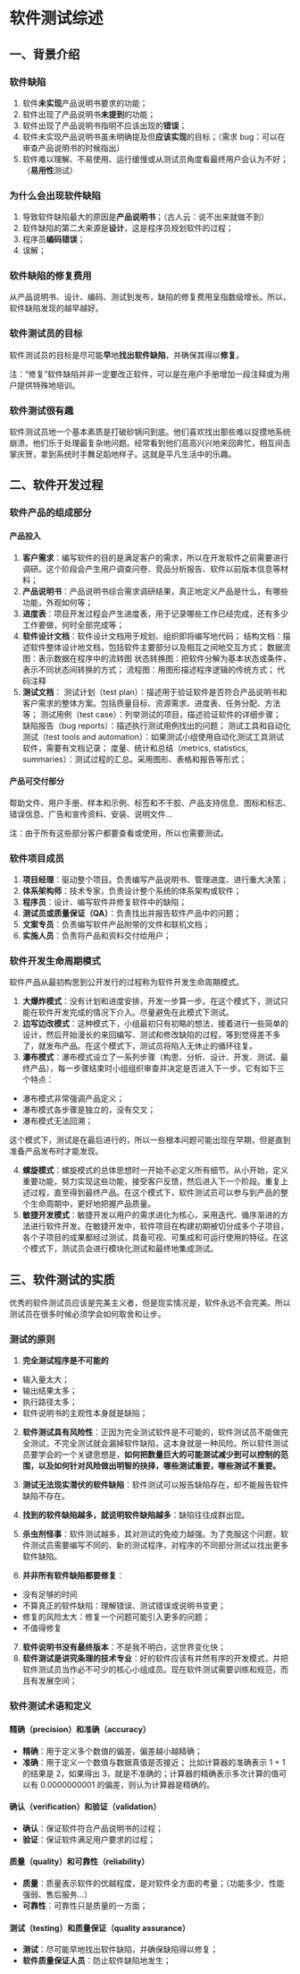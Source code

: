 # 软件测试综述
## 一、背景介绍
### 软件缺陷
1. 软件**未实现**产品说明书要求的功能；
2. 软件出现了产品说明书**未提到**的功能；
3. 软件出现了产品说明书指明不应该出现的**错误**；
4. 软件未实现产品说明书虽未明确提及但**应该实现**的目标；（需求 bug：可以在审查产品说明书的时候指出）
5. 软件难以理解、不易使用、运行缓慢或从测试员角度看最终用户会认为不好；（**易用性**测试）

### 为什么会出现软件缺陷
1. 导致软件缺陷最大的原因是**产品说明书**；（古人云：说不出来就做不到）
2. 软件缺陷的第二大来源是**设计**，这是程序员规划软件的过程；
3. 程序员**编码错误**；
4. 误解；

### 软件缺陷的修复费用
从产品说明书、设计、编码、测试到发布，缺陷的修复费用呈指数级增长。所以，软件缺陷发现的越早越好。

### 软件测试员的目标
软件测试员的目标是尽可能**早**地**找出软件缺陷**，并确保其得以**修复**。

注：“修复”软件缺陷并非一定要改正软件，可以是在用户手册增加一段注释或为用户提供特殊地培训。

### 软件测试很有趣
软件测试员地一个基本素质是打破砂锅问到底。他们喜欢找出那些难以捉摸地系统崩溃。他们乐于处理最复杂地问题。经常看到他们高高兴兴地来回奔忙，相互间击掌庆贺，拿到系统时手舞足蹈地样子。这就是平凡生活中的乐趣。

## 二、软件开发过程

### 软件产品的组成部分
#### 产品投入
1. **客户需求**：编写软件的目的是满足客户的需求，所以在开发软件之前需要进行调研。这个阶段会产生用户调查问卷、竞品分析报告、软件以前版本信息等材料；
2. **产品说明书**：产品说明书综合需求调研结果，真正地定义产品是什么，有哪些功能，外观如何等；
3. **进度表**：项目开发过程会产生进度表，用于记录哪些工作已经完成，还有多少工作要做，何时全部完成等；
4. **软件设计文档**：软件设计文档用于规划、组织即将编写地代码；
 结构文档：描述软件整体设计地文档，包括软件主要部分以及相互之间地交互方式；
 数据流图：表示数据在程序中的流转图
 状态转换图：把软件分解为基本状态或条件，表示不同状态间转换的方式；
 流程图：用图形描述程序逻辑的传统方式；
 代码注释
5. **测试文档**：
 测试计划（test plan）：描述用于验证软件是否符合产品说明书和客户需求的整体方案。包括质量目标、资源需求、进度表、任务分配、方法等；
 测试用例（test case）：列举测试的项目，描述验证软件的详细步骤；
 缺陷报告（bug reports）：描述执行测试用例找出的问题；
 测试工具和自动化测试（test tools and automation）：如果测试小组使用自动化测试工具测试软件，需要有文档记录；
 度量、统计和总结（metrics, statistics, summaries）：测试过程的汇总。采用图形、表格和报告等形式；
#### 产品可交付部分
帮助文件、用户手册、样本和示例、标签和不干胶、产品支持信息、图标和标志、错误信息、广告和宣传资料、安装、说明文件...

注：由于所有这些部分客户都要查看或使用，所以也需要测试。

### 软件项目成员
1. **项目经理**：驱动整个项目。负责编写产品说明书、管理进度、进行重大决策；
2. **体系架构师**：技术专家，负责设计整个系统的体系架构或软件；
3. **程序员**：设计、编写软件并修复软件中的缺陷；
4. **测试员或质量保证（QA）**：负责找出并报告软件产品中的问题；
5. **文案专员**：负责编写软件产品附带的文件和联机文档；
6. **实施人员**：负责将产品和资料交付给用户；

### 软件开发生命周期模式
软件产品从最初构思到公开发行的过程称为软件开发生命周期模式。
1. **大爆炸模式**：没有计划和进度安排，开发一步算一步。在这个模式下，测试只能在软件开发完成的情况下介入。尽量避免在此模式下测试。
2. **边写边改模式**：这种模式下，小组最初只有初略的想法，接着进行一些简单的设计，然后开始漫长的来回编写、测试和修改缺陷的过程，等到觉得差不多了，就发布产品。在这个模式下，测试员将陷入无休止的循环往复。
3. **瀑布模式**：瀑布模式设立了一系列步骤（构思、分析、设计、开发、测试、最终产品），每一步骤结束时小组组织审查并决定是否进入下一步。它有如下三个特点：
 - 瀑布模式非常强调产品定义；
 - 瀑布模式各步骤是独立的，没有交叉；
 - 瀑布模式无法回溯；

这个模式下，测试是在最后进行的，所以一些根本问题可能出现在早期，但是直到准备产品发布时才能发现。

4. **螺旋模式**：螺旋模式的总体思想时一开始不必定义所有细节。从小开始，定义重要功能，努力实现这些功能，接受客户反馈，然后进入下一个阶段。重复上述过程，直至得到最终产品。在这个模式下，软件测试员可以参与到产品的整个生命周期中，更好地把握产品质量。
5. **敏捷开发模式**：敏捷开发以用户的需求进化为核心，采用迭代、循序渐进的方法进行软件开发。在敏捷开发中，软件项目在构建初期被切分成多个子项目，各个子项目的成果都经过测试，具备可视、可集成和可运行使用的特征。在这个模式下，测试员会进行模块化测试和最终地集成测试。

## 三、软件测试的实质
优秀的软件测试员应该是完美主义者，但是现实情况是，软件永远不会完美。所以测试员在很多时候必须学会如何取舍和让步。

### 测试的原则
1. **完全测试程序是不可能的**
 - 输入量太大；
 - 输出结果太多；
 - 执行路径太多；
 - 软件说明书的主观性本身就是缺陷；
 
2. **软件测试具有风险性**：正因为完全测试软件是不可能的，软件测试员不能做完全测试，不完全测试就会漏掉软件缺陷，这本身就是一种风险。所以软件测试员要学会的一个关键思想是，**如何把数量巨大的可能测试减少到可以控制的范围，以及如何针对风险做出明智的抉择，哪些测试重要，哪些测试不重要。**

3. **测试无法现实潜伏的软件缺陷**：软件测试可以报告缺陷存在，却不能报告软件缺陷不存在。
4. **找到的软件缺陷越多，就说明软件缺陷越多**：缺陷往往成群出现。
5. **杀虫剂怪事**：软件测试越多，其对测试的免疫力越强。为了克服这个问题，软件测试员需要编写不同的、新的测试程序，对程序的不同部分测试以找出更多软件缺陷。
6. **并非所有软件缺陷都要修复**：
 - 没有足够的时间
 - 不算真正的软件缺陷：理解错误、测试错误或说明书变更；
 - 修复的风险太大：修复一个问题可能引入更多的问题；
 - 不值得修复
 
 7. **软件说明书没有最终版本**：不是我不明白，这世界变化快；
 8. **软件测试是讲究条理的技术专业**：好的软件应该有井然有序的开发模式，并把软件测试员当作必不可少的核心小组成员。现在软件测试需要训练和规范，而且有发展空间；

### 软件测试术语和定义
#### 精确（precision）和准确（accuracy）
- **精确**：用于定义多个数值的偏差，偏差越小越精确；
- **准确**：用于定义一个数值与数据真值是否接近；
比如计算器的准确表示 1 + 1 的结果是 2，如果得出 3，就是不准确的；计算器的精确表示多次计算的值可以有 0.0000000001 的偏差，则认为计算器是精确的。
#### 确认（verification）和验证（validation）
- **确认**：保证软件符合产品说明书的过程；
- **验证**：保证软件满足用户要求的过程；
#### 质量（quality）和可靠性（reliability）
- **质量**：质量表示软件的优越程度，是对软件全方面的考量；（功能多少、性能强弱、售后服务...）
- **可靠性**：可靠性只是质量的一方面；
#### 测试（testing）和质量保证（quality assurance）
- **测试**：尽可能早地找出软件缺陷，并确保缺陷得以修复；
- **软件质量保证人员**：防止软件缺陷地发生；
